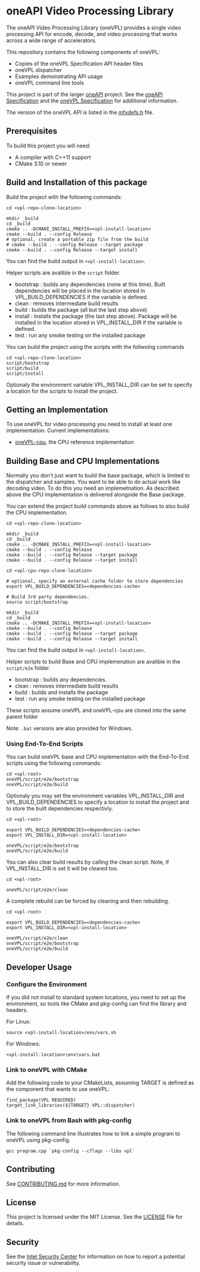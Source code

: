 # oneAPI Video Processing Library

The oneAPI Video Processing Library (oneVPL) provides a single video processing
API for encode, decode, and video processing that works across a wide range of
accelerators.

This repository contains the following components of oneVPL:

- Copies of the oneVPL Specification API header files
- oneVPL dispatcher
- Examples demonstrating API usage
- oneVPL command line tools

This project is part of the larger [oneAPI](https://www.oneapi.com/) project.
See the [oneAPI Specification](https://spec.oneapi.com) and the
[oneVPL Specification](https://spec.oneapi.com/versions/latest/elements/oneVPL/source/index.html) for additional information.

The version of the oneVPL API is listed in the
[mfxdefs.h](./api/vpl/mfxdefs.h) file.

## Prerequisites

To build this project you will need:

- A compiler with C++11 support
- CMake 3.10 or newer

## Build and Installation of this package

Build the project with the following commands:

```
cd <vpl-repo-clone-location>

mkdir _build
cd _build
cmake .. -DCMAKE_INSTALL_PREFIX=<vpl-install-location>
cmake --build . --config Release
# optional, create a portable zip file from the build
# cmake --build . --config Release --target package
cmake --build . --config Release --target install
```

You can find the build output in `<vpl-install-location>`.

Helper scripts are avalible in the `script` folder.

- bootstrap : builds any dependencies (none at this time). Built dependencies will be placed in the location stored in VPL_BUILD_DEPENDENCIES if the variable is defined.
- clean : removes intermediate build results
- build : builds the package (all but the last step above)
- install : installs the package (the last step above). Package will be installed in the location stored in VPL_INSTALL_DIR if the variable is defined.
- test : run any smoke testing on the installed package

You can build the project using the scripts with the follwoing commands
```
cd <vpl-repo-clone-location>
script/bootstrap
script/build
script/install
```

Optionaly the environment variable VPL_INSTALL_DIR can be set to specify a location for the scripts to install the project.

## Getting an Implementation

To use oneVPL for video processing you need to install at least one
implementation. Current implementations:

- [oneVPL-cpu](https://github.com/oneapi-src/oneVPL-cpu), the CPU reference
  implementation

## Building Base and CPU Implementations

Normally you don't just want to build the base package, which is limited to the dispatcher and samples. You want to
be able to do actual work like decoding video. To do this you need an implemetnation. As described above the CPU
implementation is delivered alongside the Base package.

You can extend the project build commands above as follows to also build the CPU implementation.

```
cd <vpl-repo-clone-location>

mkdir _build
cd _build
cmake .. -DCMAKE_INSTALL_PREFIX=<vpl-install-location>
cmake --build . --config Release
cmake --build . --config Release --target package
cmake --build . --config Release --target install

cd <vpl-cpu-repo-clone-location>

# optional, specify an external cache folder to store dependencies
export VPL_BUILD_DEPENDENCIES=<dependencies-cache>

# Build 3rd party dependencies.
source script/bootstrap

mkdir _build
cd _build
cmake .. -DCMAKE_INSTALL_PREFIX=<vpl-install-location>
cmake --build . --config Release
cmake --build . --config Release --target package
cmake --build . --config Release --target install
```

You can find the build output in `<vpl-install-location>`.

Helper scripts to build Base and CPU implemenation are avalible in the `script/e2e` folder.

- bootstrap : builds any dependencies.
- clean : removes intermediate build results
- build : builds and installs the package
- test : run any smoke testing on the installed package

These scripts assume oneVPL and oneVPL-cpu are cloned into the same parent folder

Note: `.bat` versions are also provided for Windows.

### Using End-To-End Scripts

You can build oneVPL base and CPU implementation with the End-To-End scripts using the following commands:

```
cd <vpl-root>
oneVPL/script/e2e/bootstrap
oneVPL/script/e2e/build
```

Optionaly you may set the environment variables VPL_INSTALL_DIR and
VPL_BUILD_DEPENDENCIES to specify a location to install the project and to
store the built dependencies respectivly.


```
cd <vpl-root>

export VPL_BUILD_DEPENDENCIES=<dependencies-cache>
export VPL_INSTALL_DIR=<vpl-install-location>

oneVPL/script/e2e/bootstrap
oneVPL/script/e2e/build
```

You can also clear build results by calling the clean script.
Note, if VPL_INSTALL_DIR is set it will be cleared too.


```
cd <vpl-root>

oneVPL/script/e2e/clean
```

A complete rebuild can be forced by cleaning and then rebuilding.

```
cd <vpl-root>

export VPL_BUILD_DEPENDENCIES=<dependencies-cache>
export VPL_INSTALL_DIR=<vpl-install-location>

oneVPL/script/e2e/clean
oneVPL/script/e2e/bootstrap
oneVPL/script/e2e/build
```

## Developer Usage

### Configure the Environment

If you did not install to standard system locations, you need to set up the
environment, so tools like CMake and pkg-config can find the library and
headers.

For Linux:
```
source <vpl-install-location>/env/vars.sh
```

For Windows:
```
<vpl-install-location>\env\vars.bat
```


### Link to oneVPL with CMake

Add the following code to your CMakeLists, assuming TARGET is defined as the
component that wants to use oneVPL:

```
find_package(VPL REQUIRED)
target_link_libraries(${TARGET} VPL::dispatcher)
```


### Link to oneVPL from Bash with pkg-config

The following command line illustrates how to link a simple program to oneVPL
using pkg-config.

```
gcc program.cpp `pkg-config --cflags --libs vpl`
```


## Contributing

See [CONTRIBUTING.md](CONTRIBUTING.md) for more information.

## License

This project is licensed under the MIT License. See the [LICENSE](LICENSE) file
for details.

## Security

See the [Intel Security Center](https://www.intel.com/content/www/us/en/security-center/default.html) for information on how to report a potential
security issue or vulnerability.
